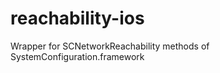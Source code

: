 reachability-ios
================

Wrapper for SCNetworkReachability methods of SystemConfiguration.framework